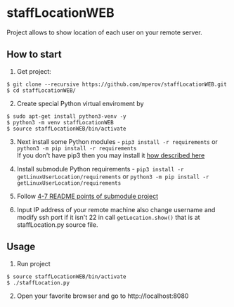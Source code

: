# staffLocationWEB
Project allows to show location of each user on your remote server.

## How to start
1. Get project:
```console
$ git clone --recursive https://github.com/mperov/staffLocationWEB.git
$ cd staffLocationWEB/
```
2. Create special Python virtual enviroment by
```console
$ sudo apt-get install python3-venv -y
$ python3 -m venv staffLocationWEB
$ source staffLocationWEB/bin/activate
```
3. Next install some Python modules - `pip3 install -r requirements` or `python3 -m pip install -r requirements`  
If you don't have pip3 then you may install it [how described here](https://pip.pypa.io/en/stable/installation/)

4. Install submodule Python requirements - `pip3 install -r getLinuxUserLocation/requirements` or `python3 -m pip install -r getLinuxUserLocation/requirements`
5. Follow [4-7 README points of submodule project](https://github.com/mperov/getLinuxUserLocation/blob/main/README.md)
6. Input IP address of your remote machine also change username and modify ssh port if it isn't 22 in call `getLocation.show()` that is at staffLocation.py source file.

## Usage
1. Run project
```console
$ source staffLocationWEB/bin/activate
$ ./staffLocation.py
```
2. Open your favorite browser and go to http://localhost:8080
